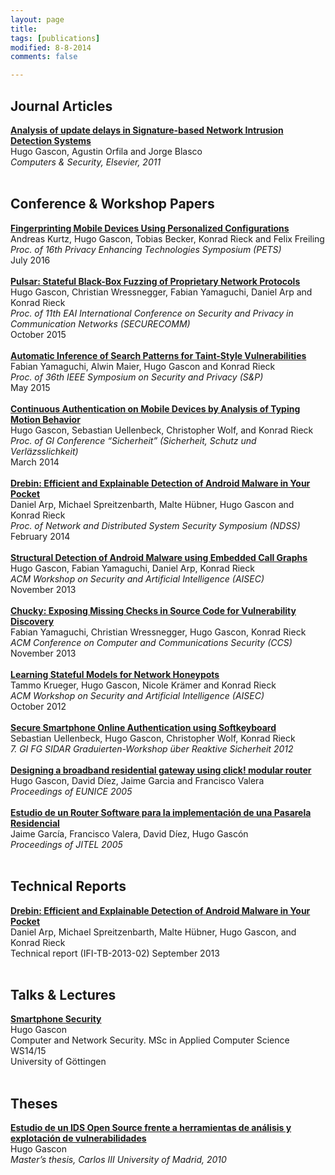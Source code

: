 ```yaml
---
layout: page
title: 
tags: [publications]
modified: 8-8-2014
comments: false

---
```


## Journal Articles
[**Analysis of update delays in Signature-based Network Intrusion Detection Systems**](/publications/2011-cose.pdf)<br>
Hugo Gascon, Agustin Orfila and Jorge Blasco<br>
*Computers & Security, Elsevier, 2011*<br>
<br>

## Conference & Workshop Papers

[**Fingerprinting Mobile Devices Using Personalized Configurations**](https://www1.cs.fau.de/filepool/projects/unique/unique.pdf)<br>
Andreas Kurtz, Hugo Gascon, Tobias Becker, Konrad Rieck and Felix Freiling<br>
*Proc. of 16th Privacy Enhancing Technologies Symposium (PETS)*<br>
July 2016<br>
<br>
[**Pulsar: Stateful Black-Box Fuzzing of Proprietary Network Protocols**](/publications/2015-securecomm.pdf)<br>
Hugo Gascon, Christian Wressnegger, Fabian Yamaguchi, Daniel Arp and Konrad Rieck<br>
*Proc. of 11th EAI International Conference on Security and Privacy in Communication Networks (SECURECOMM)*<br>
October 2015<br>
<br>
[**Automatic Inference of Search Patterns for Taint-Style Vulnerabilities**](/publications/2015-ieeesp.pdf)<br>
Fabian Yamaguchi, Alwin Maier, Hugo Gascon and Konrad Rieck<br>
*Proc. of 36th IEEE Symposium on Security and Privacy (S&P)*<br>
May 2015<br>
<br>
[**Continuous Authentication on Mobile Devices by Analysis of Typing Motion Behavior**](/publications/2014-sicherheit.pdf)<br>
Hugo Gascon, Sebastian Uellenbeck, Christopher Wolf, and Konrad Rieck<br>
*Proc. of GI Conference “Sicherheit” (Sicherheit, Schutz und Verläzsslichkeit)*<br>
March 2014<br>
<br>
[**Drebin: Efficient and Explainable Detection of Android Malware in Your Pocket**](/publications/2014-ndss.pdf)<br>
Daniel Arp, Michael Spreitzenbarth, Malte Hübner, Hugo Gascon and Konrad Rieck<br>
*Proc. of Network and Distributed System Security Symposium (NDSS)*<br>
February 2014<br>
<br>
[**Structural Detection of Android Malware using Embedded Call Graphs**](/publications/2013b-aisec.pdf)<br>
Hugo Gascon, Fabian Yamaguchi, Daniel Arp, Konrad Rieck<br>
*ACM Workshop on Security and Artificial Intelligence (AISEC)*<br>
November 2013<br>
<br>
[**Chucky: Exposing Missing Checks in Source Code for Vulnerability Discovery**](/publications/2013-ccs.pdf)<br>
Fabian Yamaguchi, Christian Wressnegger, Hugo Gascon, Konrad Rieck<br>
*ACM Conference on Computer and Communications Security (CCS)*<br>
November 2013<br>
<br>
[**Learning Stateful Models for Network Honeypots**](/publications/2012a-aisec.pdf)<br>
Tammo Krueger, Hugo Gascon, Nicole Krämer and Konrad Rieck<br>
*ACM Workshop on Security and Artificial Intelligence (AISEC)*<br>
October 2012<br>
<br>
[**Secure Smartphone Online Authentication using Softkeyboard**](/publications/spring7-book_of_abstracts.pdf)<br>
Sebastian Uellenbeck, Hugo Gascon, Christopher Wolf, Konrad Rieck<br>
*7. GI FG SIDAR Graduierten-Workshop über Reaktive Sicherheit 2012*<br>
<br>
[**Designing a broadband residential gateway using click! modular router**](/publications/des_eunice05.pdf)<br>
Hugo Gascon, David Díez, Jaime Garcia and Francisco Valera<br>
*Proceedings of EUNICE 2005*<br>
<br>
[**Estudio de un Router Software para la implementación de una Pasarela Residencial**](/publications/est_jitel05.pdf)<br>
Jaime García, Francisco Valera, David Díez, Hugo Gascón<br>
*Proceedings of JITEL 2005*<br>
<br>

## Technical Reports

[**Drebin: Efficient and Explainable Detection of Android Malware in Your Pocket**](/publications/2013-drebin.pdf)<br>
Daniel Arp, Michael Spreitzenbarth, Malte Hübner, Hugo Gascon, and Konrad Rieck<br>
Technical report (IFI-TB-2013-02) September 2013<br>
<br>

## Talks & Lectures

[**Smartphone Security**](/publications/Smartphone_Security_2014.pdf)<br>
Hugo Gascon<br>
Computer and Network Security. MSc in Applied Computer Science WS14/15<br>
University of Göttingen<br>
<br>

## Theses

[**Estudio de un IDS Open Source frente a herramientas de análisis y explotación de vulnerabilidades**](http://e-archivo.uc3m.es/handle/10016/11213)<br>
Hugo Gascon<br>
*Master’s thesis, Carlos III University of Madrid, 2010*<br>
